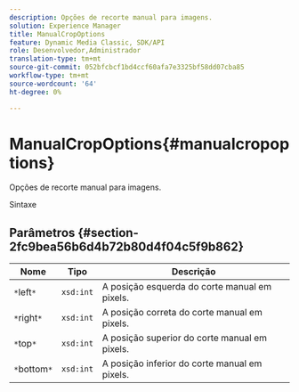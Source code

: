 ```yaml
---
description: Opções de recorte manual para imagens.
solution: Experience Manager
title: ManualCropOptions
feature: Dynamic Media Classic, SDK/API
role: Desenvolvedor,Administrador
translation-type: tm+mt
source-git-commit: 052bfcbcf1bd4ccf60afa7e3325bf58dd07cba85
workflow-type: tm+mt
source-wordcount: '64'
ht-degree: 0%

---
```



# ManualCropOptions{#manualcropoptions}

Opções de recorte manual para imagens.

Sintaxe

## Parâmetros {#section-2fc9bea56b6d4b72b80d4f04c5f9b862}

| Nome | Tipo | Descrição |
|---|---|---|
| `*`left`*` | `xsd:int` | A posição esquerda do corte manual em pixels. |
| `*`right`*` | `xsd:int` | A posição correta do corte manual em pixels. |
| `*`top`*` | `xsd:int` | A posição superior do corte manual em pixels. |
| `*`bottom`*` | `xsd:int` | A posição inferior do corte manual em pixels. |

